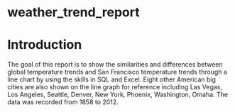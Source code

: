 # weather_trend_report

# Introduction

The goal of this report is to show the similarities and differences between global temperature trends and San Francisco temperature trends through a line chart by using the skills in SQL and Excel. Eight other American big cities are also shown on the line graph for reference including Las Vegas, Los Angeles, Seattle, Denver, New York, Phoenix, Washington, Omaha. The data was recorded from 1858 to 2012.
 
